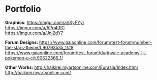 # Portfolio
<b>Graphics:</b>
https://imgur.com/a/jXyFYyr<br>
https://imgur.com/a/5Pq4tRC<br>
https://imgur.com/a/Jnj2dY7

<b>Forum Designs:</b>
https://www.gaiaonline.com/forum/test-forum/number-the-stars-theme/t.90793535_1/#8 <br>
https://www.gaiaonline.com/forum/test-forum/durinvale-academy-lit-pokemon-u-c/t.90522369_1/

<b>Other Works:</b>
http://haikirei.myartsonline.com/Eurasia/Index.html <br>
http://haikirei.myartsonline.com/
